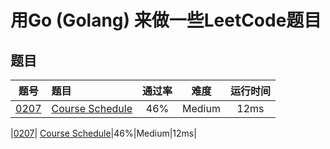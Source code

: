 # 用Go (Golang) 来做一些LeetCode题目


## 题目

|题号|题目|通过率|难度|运行时间|
|:-:|:-|:-: | :-: | :-: |
|[0207](https://leetcode-cn.com/problems/course-schedule/)| [Course Schedule](./0207.course-schedule/course-schedule.go)|46%|Medium|12ms|

|[0207](https://leetcode-cn.com/problems/course-schedule/)| [Course Schedule](./0207.course-schedule/course-schedule.go)|46%|Medium|12ms|